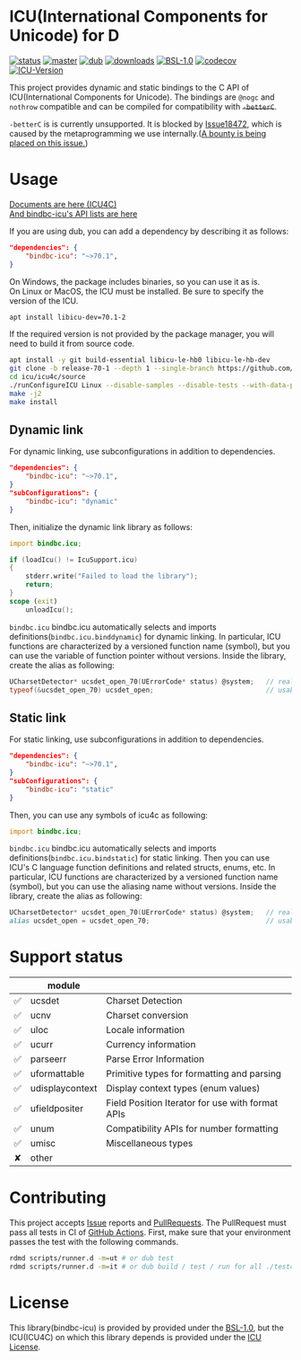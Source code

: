 # ICU(International Components for Unicode) for D
[![status](https://github.com/shoo/bindbc-icu/workflows/status/badge.svg)](https://github.com/shoo/bindbc-icu/actions?query=workflow%3Astatus)
[![master](https://github.com/shoo/bindbc-icu/workflows/master/badge.svg)](https://github.com/shoo/bindbc-icu/actions?query=workflow%3Amaster)
[![dub](https://img.shields.io/dub/v/bindbc-icu.svg?cacheSeconds=3600)](https://code.dlang.org/packages/bindbc-icu)
[![downloads](https://img.shields.io/dub/dt/bindbc-icu.svg?cacheSeconds=3600)](https://code.dlang.org/packages/bindbc-icu)
[![BSL-1.0](http://img.shields.io/badge/license-BSL--1.0-blue.svg?style=flat)](./LICENSE)
[![codecov](https://codecov.io/gh/shoo/bindbc-icu/branch/master/graph/badge.svg)](https://codecov.io/gh/shoo/bindbc-icu)
[![ICU-Version](http://img.shields.io/badge/icu%20version-70.1-green.svg?style=flat)](https://github.com/unicode-org/icu/releases/tag/release-70-1)

This project provides dynamic and static bindings to the C API of ICU(International Components for Unicode). The bindings are `@nogc` and `nothrow` compatible and can be compiled for compatibility with <s>`-betterC`</s>.

`-betterC` is is currently unsupported. It is blocked by [Issue18472](https://issues.dlang.org/show_bug.cgi?id=18472), which is caused by the metaprogramming we use internally.([A bounty is being placed on this issue.](https://www.flipcause.com/secure/cause_pdetails/NjU3MTQ=))

# Usage
[Documents are here (ICU4C)](https://unicode-org.github.io/icu/userguide/)  
[And bindbc-icu's API lists are here](https://shoo.github.io/bindbc-icu/)

If you are using dub, you can add a dependency by describing it as follows:

```json
"dependencies": {
    "bindbc-icu": "~>70.1",
}
```

On Windows, the package includes binaries, so you can use it as is.  
On Linux or MacOS, the ICU must be installed. Be sure to specify the version of the ICU.

```sh
apt install libicu-dev=70.1-2
```

If the required version is not provided by the package manager, you will need to build it from source code.

```sh
apt install -y git build-essential libicu-le-hb0 libicu-le-hb-dev
git clone -b release-70-1 --depth 1 --single-branch https://github.com/unicode-org/icu.git
cd icu/icu4c/source
./runConfigureICU Linux --disable-samples --disable-tests --with-data-packaging=library
make -j2
make install
```

## Dynamic link
For dynamic linking, use subconfigurations in addition to dependencies.

```json
"dependencies": {
    "bindbc-icu": "~>70.1",
}
"subConfigurations": {
    "bindbc-icu": "dynamic"
}
```

Then, initialize the dynamic link library as follows:

```d
import bindbc.icu;

if (loadIcu() != IcuSupport.icu)
{
    stderr.write("Failed to load the library");
    return;
}
scope (exit)
    unloadIcu();
```

`bindbc.icu` bindbc.icu automatically selects and imports definitions(`bindbc.icu.binddynamic`) for dynamic linking.
In particular, ICU functions are characterized by a versioned function name (symbol), but you can use the variable of function pointer without versions.
Inside the library, create the alias as following:

```d
UCharsetDetector* ucsdet_open_70(UErrorCode* status) @system;   // real symbol
typeof(&ucsdet_open_70) ucsdet_open;                            // usable function pointer from dynamic link libraries
```

## Static link
For static linking, use subconfigurations in addition to dependencies.

```json
"dependencies": {
    "bindbc-icu": "~>70.1",
}
"subConfigurations": {
    "bindbc-icu": "static"
}
```

Then, you can use any symbols of icu4c as following:

```d
import bindbc.icu;
```

`bindbc.icu` bindbc.icu automatically selects and imports definitions(`bindbc.icu.bindstatic`) for static linking.
Then you can use ICU's C language function definitions and related structs, enums, etc.
In particular, ICU functions are characterized by a versioned function name (symbol), but you can use the aliasing name without versions.
Inside the library, create the alias as following:

```d
UCharsetDetector* ucsdet_open_70(UErrorCode* status) @system;   // real symbol
alias ucsdet_open = ucsdet_open_70;                             // usable alias
```

# Support status

|           | module     |                         |
|:---------:|------------|-------------------------|
| ✅️        | ucsdet     | Charset Detection       |
| ✅️        | ucnv       | Charset conversion      |
| ✅️        | uloc       | Locale information      |
| ✅️        | ucurr      | Currency information    |
| ✅️        | parseerr   | Parse Error Information |
| ✅️        | uformattable | Primitive types for formatting and parsing |
| ✅️        | udisplaycontext | Display context types (enum values) |
| ✅️        | ufieldpositer | Field Position Iterator for use with format APIs |
| ✅️        | unum       | Compatibility APIs for number formatting |
| ✅️        | umisc      | Miscellaneous types     |
| ✘         | other      |                         |

# Contributing
This project accepts [Issue](https://github.com/shoo/bindbc-icu/issues) reports and [PullRequests](https://github.com/shoo/bindbc-icu/pulls).
The PullRequest must pass all tests in CI of [GitHub Actions](https://github.com/shoo/bindbc-icu/actions).
First, make sure that your environment passes the test with the following commands.

```sh
rdmd scripts/runner.d -m=ut # or dub test
rdmd scripts/runner.d -m=it # or dub build / test / run for all ./testcases/* directories.
```

# License

This library(bindbc-icu) is provided by provided under the [BSL-1.0](./LICENSE), but the ICU(ICU4C) on which this library depends is provided under the [ICU License](https://github.com/unicode-org/icu/blob/master/icu4c/LICENSE).
